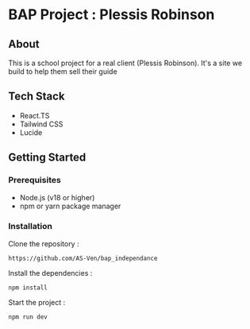 # BAP Project : Plessis Robinson

## About
This is a school project for a real client (Plessis Robinson).
It's a site we build to help them sell their guide

## Tech Stack
- React.TS
- Tailwind CSS
- Lucide

## Getting Started

### Prerequisites
- Node.js (v18 or higher)
- npm or yarn package manager

### Installation

Clone the repository :
```
https://github.com/AS-Ven/bap_independance
````

Install the dependencies :
```
npm install
````

Start the project :
```
npm run dev
````
